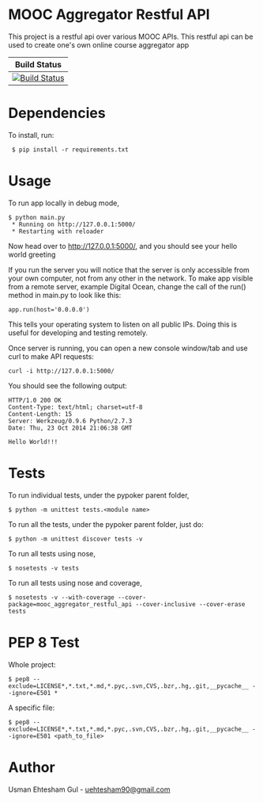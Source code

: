 # MOOC Aggregator Restful API

This project is a restful api over various MOOC APIs. This restful api can be
used to create one's own online course aggregator app

| Build Status |
| ------------ |
| [![Build Status](https://travis-ci.org/ueg1990/mooc_aggregator_restful_api.svg?branch=master)](https://travis-ci.org/ueg1990/mooc_aggregator_restful_api)|

# Dependencies
To install, run:
   
     $ pip install -r requirements.txt

# Usage
To run app locally in debug mode,

    $ python main.py
     * Running on http://127.0.0.1:5000/
 	 * Restarting with reloader

Now head over to http://127.0.0.1:5000/, and you should see your hello world greeting

If you run the server you will notice that the server is only accessible from your own computer, not from any other in the network. To make app visible from a remote server, example Digital Ocean, change the call of the run() method in main.py to look like this:

    app.run(host='0.0.0.0')
    
This tells your operating system to listen on all public IPs. Doing this is useful for developing and testing remotely. 

Once server is running, you can open a new console window/tab and use curl to make API requests:

    curl -i http://127.0.0.1:5000/  
    
You should see the following output:

    HTTP/1.0 200 OK
	Content-Type: text/html; charset=utf-8
	Content-Length: 15
	Server: Werkzeug/0.9.6 Python/2.7.3
	Date: Thu, 23 Oct 2014 21:06:38 GMT

	Hello World!!!

# Tests

To run individual tests, under the pypoker parent folder,

    $ python -m unittest tests.<module name>

To run all the tests, under the pypoker parent folder, just do:

    $ python -m unittest discover tests -v

To run all tests using nose,

    $ nosetests -v tests

To run all tests using nose and coverage,

    $ nosetests -v --with-coverage --cover-package=mooc_aggregator_restful_api --cover-inclusive --cover-erase tests

# PEP 8 Test

Whole project:

    $ pep8 --exclude=LICENSE*,*.txt,*.md,*.pyc,.svn,CVS,.bzr,.hg,.git,__pycache__ --ignore=E501 * 

A specific file:

    $ pep8 --exclude=LICENSE*,*.txt,*.md,*.pyc,.svn,CVS,.bzr,.hg,.git,__pycache__ --ignore=E501 <path_to_file> 

# Author

Usman Ehtesham Gul - <uehtesham90@gmail.com>
